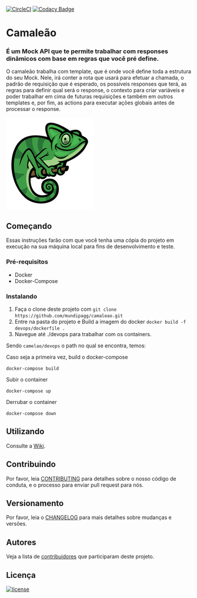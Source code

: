 [![CircleCI](https://circleci.com/gh/mundipagg/camaleao.svg?style=svg&circle-token=5a6f757966c5d66f3e845148331dc0da10620672)](https://circleci.com/gh/mundipagg/camaleao) [![Codacy Badge](https://api.codacy.com/project/badge/Grade/690600ea223f42d7b4fd3ba8868205e4)](https://www.codacy.com?utm_source=github.com&amp;utm_medium=referral&amp;utm_content=mundipagg/camaleao&amp;utm_campaign=Badge_Grade)

# Camaleão
### É um Mock API que te permite trabalhar com responses dinâmicos com base em regras que você pré define.
O camaleão trabalha com template, que é onde você define toda a estrutura do seu Mock. Nele, irá conter a rota que usará para efetuar a chamada, o padrão de requisição que é esperado, os possíveis responses que terá, as regras para definir qual será o response, o contexto para criar variáveis e poder trabalhar em cima de futuras requisições e também em outros templates e, por fim, as actions para executar ações globais antes de processar o response.

![](/img/camaleao.jpg) 

## Começando

Essas instruções farão com que você tenha uma cópia do projeto em execução na sua máquina local para fins de desenvolvimento e teste.

### Pré-requisitos

- Docker
- Docker-Compose

### Instalando

1. Faça o clone deste projeto com `git clone https://github.com/mundipagg/camaleao.git`
2. Entre na pasta do projeto e Build a imagem do docker `docker build -f devops/dockerfile .` 
3. Navegue até ./devops para trabalhar com os containers.

Sendo `camelao/devops` o path no qual se encontra, temos:

Caso seja a primeira vez, build o docker-compose
```
docker-compose build
```

Subir o container
```
docker-compose up
```

Derrubar o container
```
docker-compose down
```

## Utilizando

Consulte a [Wiki](https://github.com/mundipagg/camaleao/wiki).

## Contribuindo

Por favor, leia [CONTRIBUTING](https://github.com/mundipagg/camaleao/blob/master/CONTRIBUTING.md) para detalhes sobre o nosso código de conduta, e o processo para enviar pull request para nós.

## Versionamento

Por favor, leia o [CHANGELOG](https://github.com/mundipagg/camaleao/blob/master/CHANGELOG.md) para mais detalhes sobre mudanças e versões.

## Autores

Veja a lista de [contribuidores](https://github.com/mundipagg/camaleao/contributors) que participaram deste projeto.

## Licença

[![license](https://img.shields.io/github/license/mashape/apistatus.svg)](LICENSE.md)
